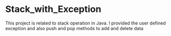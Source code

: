# Stack_with_Exception
This project is related to stack operation in Java. I provided the user defined exception and also push and pop methods to add and delete data 
